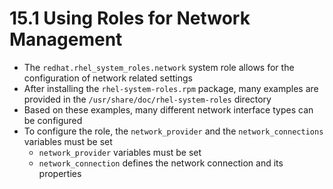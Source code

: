 # 15.1 Using Roles for Network Management
- The `redhat.rhel_system_roles.network` system role allows for the configuration of network related settings
- After installing the `rhel-system-roles.rpm` package, many examples are provided in the `/usr/share/doc/rhel-system-roles` directory
- Based on these examples, many different network interface types can be configured
- To configure the role, the `network_provider` and the `network_connections` variables must be set
  - `network_provider` variables must be set
  - `network_connection` defines the network connection and its properties